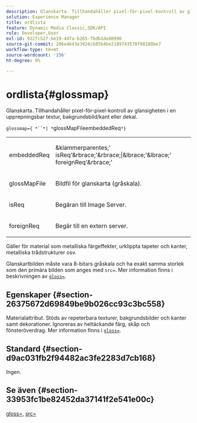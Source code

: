 ```yaml
---
description: Glanskarta. Tillhandahåller pixel-för-pixel-kontroll av glansigheten i en upprepningsbar textur, bakgrundsbild/kant eller dekal.
solution: Experience Manager
title: ordlista
feature: Dynamic Media Classic,SDK/API
role: Developer,User
exl-id: 922fc527-be19-4d7a-b265-7bdb1de80990
source-git-commit: 206e4643e3926cb85b4be2189743578f88180be7
workflow-type: tm+mt
source-wordcount: '156'
ht-degree: 0%

---
```


# ordlista{#glossmap}

Glanskarta. Tillhandahåller pixel-för-pixel-kontroll av glansigheten i en upprepningsbar textur, bakgrundsbild/kant eller dekal.

`glossmap={ *``*| *`glossMapFileembeddedReq`*}`

<table id="simpletable_6AFC3DEB61D647339525C7CFFA052608"> 
 <tr class="strow"> 
  <td class="stentry"> <p><span class="codeph"> <span class="varname"> embeddedReq</span> </span> </p></td> 
  <td class="stentry"> <p><span class="codeph">&amp;klammerparentes;'<span class="varname"> isReq</span>'&amp;rbrace;'&amp;rbrace;|&amp;lbrace;'&amp;lbrace;'<span class="varname"> foreignReq</span>'&amp;rbrace;'  </span> </p></td> 
 </tr> 
 <tr class="strow"> 
  <td class="stentry"> <p><span class="codeph"> <span class="varname"> glossMapFile</span> </span> </p></td> 
  <td class="stentry"> <p>Bildfil för glanskarta (gråskala). </p></td> 
 </tr> 
 <tr class="strow"> 
  <td class="stentry"> <p><span class="codeph"> <span class="varname"> isReq</span> </span> </p></td> 
  <td class="stentry"> <p>Begäran till Image Server. </p></td> 
 </tr> 
 <tr class="strow"> 
  <td class="stentry"> <p><span class="codeph"> <span class="varname"> foreignReq  </span> </span> </p></td> 
  <td class="stentry"> <p>Begär till en extern server. </p></td> 
 </tr> 
</table>

Gäller för material som metalliska färgeffekter, urklippta tapeter och kanter, metalliska trådstrukturer osv.

Glanskartbilden måste vara 8-bitars gråskala och ha exakt samma storlek som den primära bilden som anges med `src=`. Mer information finns i beskrivningen av [ `gloss=`](../../../../../ir-api/http-protocol/image-rendering-api-ref/c-ir-http-protocol-ref/c-ir-http-protocol-command-reference/r-ir-http-gloss.md#reference-325aef2ee51e4e1584a06047427340ca).

## Egenskaper {#section-26375672d69849be9b026cc93c3bc558}

Materialattribut. Stöds av repeterbara texturer, bakgrundsbilder och kanter samt dekorationer. Ignoreras av heltäckande färg, skåp och fönsteröverdrag. Mer information finns i [ `gloss=`](../../../../../ir-api/http-protocol/image-rendering-api-ref/c-ir-http-protocol-ref/c-ir-http-protocol-command-reference/r-ir-http-gloss.md#reference-325aef2ee51e4e1584a06047427340ca).

## Standard {#section-d9ac031fb2f94482ac3fe2283d7cb168}

Ingen.

## Se även {#section-33953fc1be82452da37141f2e541e00c}

[gloss=](../../../../../ir-api/http-protocol/image-rendering-api-ref/c-ir-http-protocol-ref/c-ir-http-protocol-command-reference/r-ir-http-gloss.md#reference-325aef2ee51e4e1584a06047427340ca),  [src=](../../../../../ir-api/http-protocol/image-rendering-api-ref/c-ir-http-protocol-ref/c-ir-http-protocol-command-reference/r-ir-src.md#reference-62c98abad22149d68d405ed6aaff8272)
